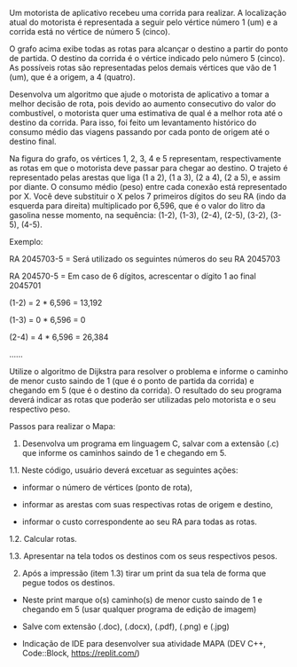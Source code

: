 Um motorista de aplicativo recebeu uma corrida para realizar. A localização atual do motorista é representada a seguir pelo vértice número 1 (um) e a corrida está no vértice de número 5 (cinco). 


O grafo acima exibe todas as rotas para alcançar o destino a partir do ponto de partida. O destino da corrida é o vértice indicado pelo número 5 (cinco). As possíveis rotas são representadas pelos demais vértices que vão de 1 (um), que é a origem, a 4 (quatro).  

Desenvolva um algoritmo que ajude o motorista de aplicativo a tomar a melhor decisão de rota, pois devido ao aumento consecutivo do valor do combustível, o motorista quer uma estimativa de qual é a melhor rota até o destino da corrida. Para isso, foi feito um levantamento histórico do consumo médio das viagens passando por cada ponto de origem até o destino final.   

Na figura do grafo, os vértices 1, 2, 3, 4 e 5 representam, respectivamente as rotas em que o motorista deve passar para chegar ao destino. O trajeto é representado pelas arestas que liga (1 a 2), (1 a 3), (2 a 4), (2 a 5), e assim por diante. O consumo médio (peso) entre cada conexão está representado por X. Você deve substituir o X pelos 7 primeiros dígitos do seu RA (indo da esquerda para direita) multiplicado por 6,596, que é o valor do litro da gasolina nesse momento, na sequência: (1-2), (1-3), (2-4), (2-5), (3-2), (3-5), (4-5).   

  

Exemplo:   

  

RA 2045703-5 = Será utilizado os seguintes números do seu RA 2045703   

RA 204570-5 = Em caso de 6 dígitos, acrescentar o dígito 1 ao final 2045701   

  

(1-2) = 2 * 6,596 = 13,192 

(1-3) = 0 * 6,596 = 0 

(2-4) = 4 * 6,596 = 26,384 

......   

Utilize o algoritmo de Dijkstra para resolver o problema e informe o caminho de menor custo saindo de 1 (que é o ponto de partida da corrida) e chegando em 5 (que é o destino da corrida). O resultado do seu programa deverá indicar as rotas que poderão ser utilizadas pelo motorista e o seu respectivo peso.   

 

Passos para realizar o Mapa:   

 

1. Desenvolva um programa em linguagem C, salvar com a extensão (.c) que informe os caminhos saindo de 1 e chegando em 5.   

1.1. Neste código, usuário deverá excetuar as seguintes ações: 

   - informar o número de vértices (ponto de rota), 

   - informar as arestas com suas respectivas rotas de origem e destino, 

   - informar o custo correspondente ao seu RA para todas as rotas. 

1.2. Calcular rotas.   

1.3. Apresentar na tela todos os destinos com os seus respectivos pesos.  

2.   Após a impressão (item 1.3) tirar um print da sua tela de forma que pegue todos os destinos. 

   - Neste print marque o(s) caminho(s) de menor custo saindo de 1 e chegando em 5 (usar qualquer programa de edição de imagem) 

   - Salve com extensão (.doc), (.docx), (.pdf), (.png) e (.jpg)  

* Indicação de IDE para desenvolver sua atividade MAPA (DEV C++, Code::Block, https://replit.com/) 
